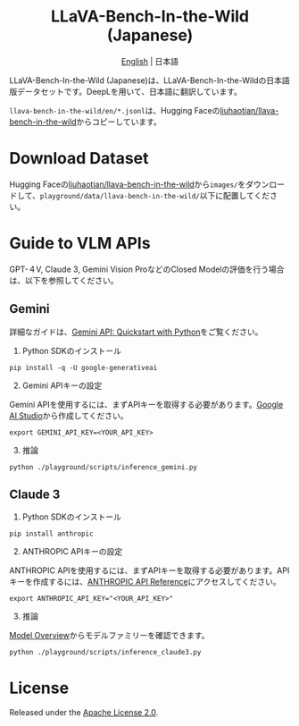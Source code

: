<div align="center">

# LLaVA-Bench-In-the-Wild (Japanese)

[English](../README.md) | 日本語

</div>

LLaVA-Bench-In-the-Wild (Japanese)は、LLaVA-Bench-In-the-Wildの日本語版データセットです。DeepLを用いて、日本語に翻訳しています。

`llava-bench-in-the-wild/en/*.jsonl`は、Hugging Faceの[liuhaotian/llava-bench-in-the-wild](https://huggingface.co/datasets/liuhaotian/llava-bench-in-the-wild/tree/main)からコピーしています。

# Download Dataset
Hugging Faceの[liuhaotian/llava-bench-in-the-wild](https://huggingface.co/datasets/liuhaotian/llava-bench-in-the-wild)から`images/`をダウンロードして、`playground/data/llava-bench-in-the-wild/`以下に配置してください。
# Guide to VLM APIs
GPT-４V, Claude 3, Gemini Vision ProなどのClosed Modelの評価を行う場合は、以下を参照してください。

## Gemini
詳細なガイドは、[Gemini API: Quickstart with Python](https://ai.google.dev/tutorials/python_quickstart)をご覧ください。

1. Python SDKのインストール
```
pip install -q -U google-generativeai
```

2. Gemini APIキーの設定 

Gemini APIを使用するには、まずAPIキーを取得する必要があります。[Google AI Studio](https://aistudio.google.com/app/apikey)から作成してください。

```
export GEMINI_API_KEY=<YOUR_API_KEY>
```

3. 推論

```
python ./playground/scripts/inference_gemini.py
```

## Claude 3

1. Python SDKのインストール

```
pip install anthropic
```

2. ANTHROPIC APIキーの設定

ANTHROPIC APIを使用するには、まずAPIキーを取得する必要があります。APIキーを作成するには、[ANTHROPIC API Reference](https://docs.anthropic.com/claude/reference/getting-started-with-the-api)にアクセスしてください。

```
export ANTHROPIC_API_KEY="<YOUR_API_KEY>"
```

3. 推論

[Model Overview](https://docs.anthropic.com/claude/docs/models-overview)からモデルファミリーを確認できます。

```
python ./playground/scripts/inference_claude3.py
```

# License

Released under the [Apache License 2.0](./LICENSE).
